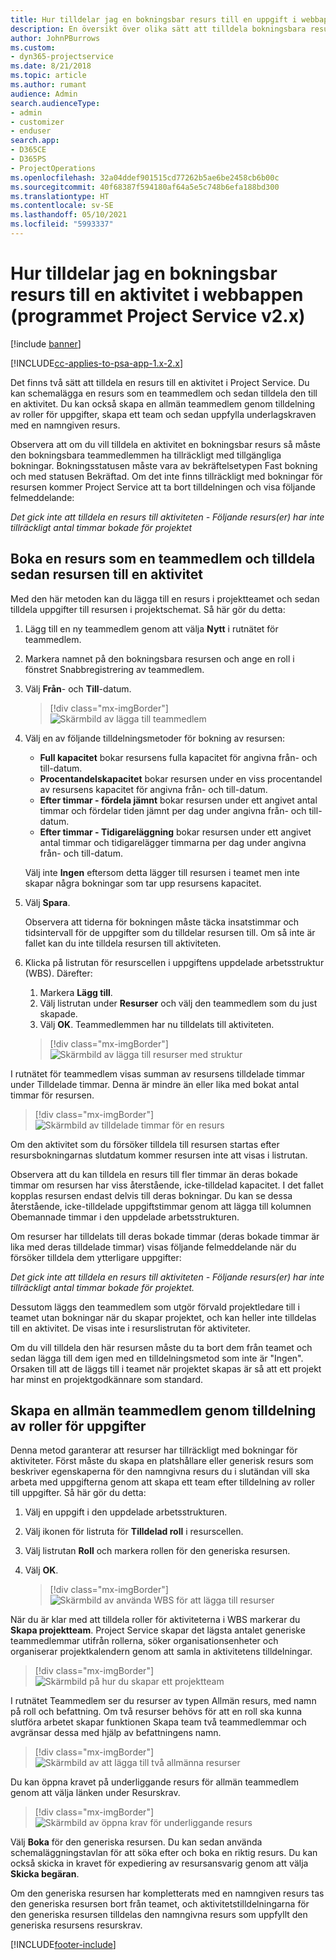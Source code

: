 ```yaml
---
title: Hur tilldelar jag en bokningsbar resurs till en uppgift i webbappen
description: En översikt över olika sätt att tilldela bokningsbara resurser.
author: JohnPBurrows
ms.custom:
- dyn365-projectservice
ms.date: 8/21/2018
ms.topic: article
ms.author: rumant
audience: Admin
search.audienceType:
- admin
- customizer
- enduser
search.app:
- D365CE
- D365PS
- ProjectOperations
ms.openlocfilehash: 32a04ddef901515cd77262b5ae6be2458cb6b00c
ms.sourcegitcommit: 40f68387f594180af64a5e5c748b6efa188bd300
ms.translationtype: HT
ms.contentlocale: sv-SE
ms.lasthandoff: 05/10/2021
ms.locfileid: "5993337"
---
```

# <a name="how-do-i-assign-a-bookable-resource-to-a-task-in-the-web-app-project-service-app-v2x"></a>Hur tilldelar jag en bokningsbar resurs till en aktivitet i webbappen (programmet Project Service v2.x)

[!include [banner](../includes/psa-now-project-operations.md)]

[!INCLUDE[cc-applies-to-psa-app-1.x-2.x](../includes/cc-applies-to-psa-app-1x-2x.md)]

Det finns två sätt att tilldela en resurs till en aktivitet i Project Service. Du kan schemalägga en resurs som en teammedlem och sedan tilldela den till en aktivitet. Du kan också skapa en allmän teammedlem genom tilldelning av roller för uppgifter, skapa ett team och sedan uppfylla underlagskraven med en namngiven resurs.

Observera att om du vill tilldela en aktivitet en bokningsbar resurs så måste den bokningsbara teammedlemmen ha tillräckligt med tillgängliga bokningar. Bokningsstatusen måste vara av bekräftelsetypen Fast bokning och med statusen Bekräftad. Om det inte finns tillräckligt med bokningar för resursen kommer Project Service att ta bort tilldelningen och visa följande felmeddelande:

*Det gick inte att tilldela en resurs till aktiviteten - Följande resurs(er) har inte tillräckligt antal timmar bokade för projektet*

## <a name="book-a-resource-as-a-team-member-and-then-assign-the-resource-to-a-task"></a>Boka en resurs som en teammedlem och tilldela sedan resursen till en aktivitet

Med den här metoden kan du lägga till en resurs i projektteamet och sedan tilldela uppgifter till resursen i projektschemat. Så här gör du detta:
1.  Lägg till en ny teammedlem genom att välja **Nytt** i rutnätet för teammedlem.
2.  Markera namnet på den bokningsbara resursen och ange en roll i fönstret Snabbregistrering av teammedlem.
3.  Välj **Från**- och **Till**-datum.

    > [!div class="mx-imgBorder"] 
    > ![Skärmbild av lägga till teammedlem](media/FAQ-Resources-to-Tasks2-1.png "Skärmbild av lägga till teammedlem")
 
4.  Välj en av följande tilldelningsmetoder för bokning av resursen:
    - **Full kapacitet** bokar resursens fulla kapacitet för angivna från- och till-datum.
    - **Procentandelskapacitet** bokar resursen under en viss procentandel av resursens kapacitet för angivna från- och till-datum.
    - **Efter timmar - fördela jämnt** bokar resursen under ett angivet antal timmar och fördelar tiden jämnt per dag under angivna från- och till-datum.
    - **Efter timmar - Tidigareläggning** bokar resursen under ett angivet antal timmar och tidigarelägger timmarna per dag under angivna från- och till-datum.

    Välj inte **Ingen** eftersom detta lägger till resursen i teamet men inte skapar några bokningar som tar upp resursens kapacitet.
5.  Välj **Spara**.

    Observera att tiderna för bokningen måste täcka insatstimmar och tidsintervall för de uppgifter som du tilldelar resursen till. Om så inte är fallet kan du inte tilldela resursen till aktiviteten.

6.  Klicka på listrutan för resurscellen i uppgiftens uppdelade arbetsstruktur (WBS). Därefter: 

    1. Markera **Lägg till**.
    2. Välj listrutan under **Resurser** och välj den teammedlem som du just skapade.
    3. Välj **OK**. Teammedlemmen har nu tilldelats till aktiviteten.

    > [!div class="mx-imgBorder"] 
    > ![Skärmbild av lägga till resurser med struktur](media/FAQ-Resources-to-Tasks2-2.png "Skärmbild av lägga till resurser med WBS")
 
I rutnätet för teammedlem visas summan av resursens tilldelade timmar under Tilldelade timmar. Denna är mindre än eller lika med bokat antal timmar för resursen. 

> [!div class="mx-imgBorder"] 
> ![Skärmbild av tilldelade timmar för en resurs](media/FAQ-Resources-to-Tasks2-3.png "Skärmbild av tilldelade timmar för en resurs")
 
Om den aktivitet som du försöker tilldela till resursen startas efter resursbokningarnas slutdatum kommer resursen inte att visas i listrutan.

Observera att du kan tilldela en resurs till fler timmar än deras bokade timmar om resursen har viss återstående, icke-tilldelad kapacitet. I det fallet kopplas resursen endast delvis till deras bokningar. Du kan se dessa återstående, icke-tilldelade uppgiftstimmar genom att lägga till kolumnen Obemannade timmar i den uppdelade arbetsstrukturen.

Om resurser har tilldelats till deras bokade timmar (deras bokade timmar är lika med deras tilldelade timmar) visas följande felmeddelande när du försöker tilldela dem ytterligare uppgifter:

*Det gick inte att tilldela en resurs till aktiviteten - Följande resurs(er) har inte tillräckligt antal timmar bokade för projektet.*

Dessutom läggs den teammedlem som utgör förvald projektledare till i teamet utan bokningar när du skapar projektet, och kan heller inte tilldelas till en aktivitet. De visas inte i resurslistrutan för aktiviteter.

Om du vill tilldela den här resursen måste du ta bort dem från teamet och sedan lägga till dem igen med en tilldelningsmetod som inte är "Ingen". Orsaken till att de läggs till i teamet när projektet skapas är så att ett projekt har minst en projektgodkännare som standard.

## <a name="create-a-generic-team-member-through-role-assignment-on-tasks"></a>Skapa en allmän teammedlem genom tilldelning av roller för uppgifter

Denna metod garanterar att resurser har tillräckligt med bokningar för aktiviteter. Först måste du skapa en platshållare eller generisk resurs som beskriver egenskaperna för den namngivna resurs du i slutändan vill ska arbeta med uppgifterna genom att skapa ett team efter tilldelning av roller till uppgifter. Så här gör du detta:

1. Välj en uppgift i den uppdelade arbetsstrukturen.
2. Välj ikonen för listruta för **Tilldelad roll** i resurscellen.
3. Välj listrutan **Roll** och markera rollen för den generiska resursen.
4. Välj **OK**.

    > [!div class="mx-imgBorder"] 
    > ![Skärmbild av använda WBS för att lägga till resurser](media/FAQ-Resources-to-Tasks2-4.png "Skärmbild av använda WBS för att lägga till resurser")
 
När du är klar med att tilldela roller för aktiviteterna i WBS markerar du **Skapa projektteam**. Project Service skapar det lägsta antalet generiske teammedlemmar utifrån rollerna, söker organisationsenheter och organiserar projektkalendern genom att samla in aktivitetens tilldelningar.

> [!div class="mx-imgBorder"] 
> ![Skärmbild på hur du skapar ett projektteam](media/FAQ-Resources-to-Tasks2-5.png "Skärmbild på hur du skapar ett projektteam")
 
I rutnätet Teammedlem ser du resurser av typen Allmän resurs, med namn på roll och befattning. Om två resurser behövs för att en roll ska kunna slutföra arbetet skapar funktionen Skapa team två teammedlemmar och avgränsar dessa med hjälp av befattningens namn.

> [!div class="mx-imgBorder"] 
> ![Skärmbild av att lägga till två allmänna resurser](media/FAQ-Resources-to-Tasks2-6.png "Skärmbild av att lägga till två allmänna resurser")
 
Du kan öppna kravet på underliggande resurs för allmän teammedlem genom att välja länken under Resurskrav.

> [!div class="mx-imgBorder"] 
> ![Skärmbild av öppna krav för underliggande resurs](media/FAQ-Resources-to-Tasks2-7.png "Skärmbild av öppna krav för underliggande resurs")

Välj **Boka** för den generiska resursen. Du kan sedan använda schemaläggningstavlan för att söka efter och boka en riktig resurs. Du kan också skicka in kravet för expediering av resursansvarig genom att välja **Skicka begäran**.

Om den generiska resursen har kompletterats med en namngiven resurs tas den generiska resursen bort från teamet, och aktivitetstilldelningarna för den generiska resursen tilldelas den namngivna resurs som uppfyllt den generiska resursens resurskrav.
 



[!INCLUDE[footer-include](../includes/footer-banner.md)]